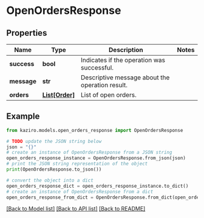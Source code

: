 # OpenOrdersResponse


## Properties

Name | Type | Description | Notes
------------ | ------------- | ------------- | -------------
**success** | **bool** | Indicates if the operation was successful. | 
**message** | **str** | Descriptive message about the operation result. | 
**orders** | [**List[Order]**](Order.md) | List of open orders. | 

## Example

```python
from kaziro.models.open_orders_response import OpenOrdersResponse

# TODO update the JSON string below
json = "{}"
# create an instance of OpenOrdersResponse from a JSON string
open_orders_response_instance = OpenOrdersResponse.from_json(json)
# print the JSON string representation of the object
print(OpenOrdersResponse.to_json())

# convert the object into a dict
open_orders_response_dict = open_orders_response_instance.to_dict()
# create an instance of OpenOrdersResponse from a dict
open_orders_response_from_dict = OpenOrdersResponse.from_dict(open_orders_response_dict)
```
[[Back to Model list]](../README.md#documentation-for-models) [[Back to API list]](../README.md#documentation-for-api-endpoints) [[Back to README]](../README.md)


